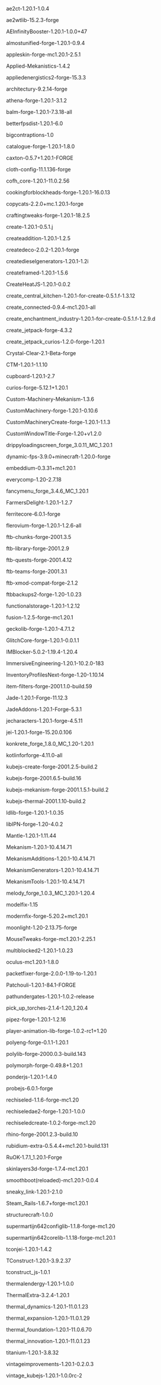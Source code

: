 ae2ct-1.20.1-1.0.4

ae2wtlib-15.2.3-forge

AEInfinityBooster-1.20.1-1.0.0+47

almostunified-forge-1.20.1-0.9.4

appleskin-forge-mc1.20.1-2.5.1

Applied-Mekanistics-1.4.2

appliedenergistics2-forge-15.3.3

architectury-9.2.14-forge

athena-forge-1.20.1-3.1.2

balm-forge-1.20.1-7.3.18-all

betterfpsdist-1.20.1-6.0

bigcontraptions-1.0

catalogue-forge-1.20.1-1.8.0

caxton-0.5.7+1.20.1-FORGE

cloth-config-11.1.136-forge

cofh_core-1.20.1-11.0.2.56

cookingforblockheads-forge-1.20.1-16.0.13

copycats-2.2.0+mc.1.20.1-forge

craftingtweaks-forge-1.20.1-18.2.5

create-1.20.1-0.5.1.j

createaddition-1.20.1-1.2.5

createdeco-2.0.2-1.20.1-forge

createdieselgenerators-1.20.1-1.2i

createframed-1.20.1-1.5.6

CreateHeatJS-1.20.1-0.0.2

create_central_kitchen-1.20.1-for-create-0.5.1.f-1.3.12

create_connected-0.9.4-mc1.20.1-all

create_enchantment_industry-1.20.1-for-create-0.5.1.f-1.2.9.d

create_jetpack-forge-4.3.2

create_jetpack_curios-1.2.0-forge-1.20.1

Crystal-Clear-2.1-Beta-forge

CTM-1.20.1-1.1.10

cupboard-1.20.1-2.7

curios-forge-5.12.1+1.20.1

Custom-Machinery-Mekanism-1.3.6

CustomMachinery-forge-1.20.1-0.10.6

CustomMachineryCreate-forge-1.20.1-1.1.3

CustomWindowTitle-Forge-1.20+v1.2.0

drippyloadingscreen_forge_3.0.11_MC_1.20.1

dynamic-fps-3.9.0+minecraft-1.20.0-forge

embeddium-0.3.31+mc1.20.1

everycomp-1.20-2.7.18

fancymenu_forge_3.4.6_MC_1.20.1

FarmersDelight-1.20.1-1.2.7

ferritecore-6.0.1-forge

flerovium-forge-1.20.1-1.2.6-all

ftb-chunks-forge-2001.3.5

ftb-library-forge-2001.2.9

ftb-quests-forge-2001.4.12

ftb-teams-forge-2001.3.1

ftb-xmod-compat-forge-2.1.2

ftbbackups2-forge-1.20-1.0.23

functionalstorage-1.20.1-1.2.12

fusion-1.2.5-forge-mc1.20.1

geckolib-forge-1.20.1-4.7.1.2

GlitchCore-forge-1.20.1-0.0.1.1

IMBlocker-5.0.2-1.19.4-1.20.4

ImmersiveEngineering-1.20.1-10.2.0-183

InventoryProfilesNext-forge-1.20-1.10.14

item-filters-forge-2001.1.0-build.59

Jade-1.20.1-Forge-11.12.3

JadeAddons-1.20.1-Forge-5.3.1

jecharacters-1.20.1-forge-4.5.11

jei-1.20.1-forge-15.20.0.106

konkrete_forge_1.8.0_MC_1.20-1.20.1

kotlinforforge-4.11.0-all

kubejs-create-forge-2001.2.5-build.2

kubejs-forge-2001.6.5-build.16

kubejs-mekanism-forge-2001.1.5.1-build.2

kubejs-thermal-2001.1.10-build.2

ldlib-forge-1.20.1-1.0.35

libIPN-forge-1.20-4.0.2

Mantle-1.20.1-1.11.44

Mekanism-1.20.1-10.4.14.71

MekanismAdditions-1.20.1-10.4.14.71

MekanismGenerators-1.20.1-10.4.14.71

MekanismTools-1.20.1-10.4.14.71

melody_forge_1.0.3_MC_1.20.1-1.20.4

modelfix-1.15

modernfix-forge-5.20.2+mc1.20.1

moonlight-1.20-2.13.75-forge

MouseTweaks-forge-mc1.20.1-2.25.1

multiblocked2-1.20.1-1.0.23

oculus-mc1.20.1-1.8.0

packetfixer-forge-2.0.0-1.19-to-1.20.1

Patchouli-1.20.1-84.1-FORGE

pathundergates-1.20.1-1.0.2-release

pick_up_torches-2.1.4-1.20_1.20.4

pipez-forge-1.20.1-1.2.16

player-animation-lib-forge-1.0.2-rc1+1.20

polyeng-forge-0.1.1-1.20.1

polylib-forge-2000.0.3-build.143

polymorph-forge-0.49.8+1.20.1

ponderjs-1.20.1-1.4.0

probejs-6.0.1-forge

rechiseled-1.1.6-forge-mc1.20

rechiseledae2-forge-1.20.1-1.0.0

rechiseledcreate-1.0.2-forge-mc1.20

rhino-forge-2001.2.3-build.10

rubidium-extra-0.5.4.4+mc1.20.1-build.131

RuOK-1.7.1_1.20.1-Forge

skinlayers3d-forge-1.7.4-mc1.20.1

smoothboot(reloaded)-mc1.20.1-0.0.4

sneaky_link-1.20.1-2.1.0

Steam_Rails-1.6.7+forge-mc1.20.1

structurecraft-1.0.0

supermartijn642configlib-1.1.8-forge-mc1.20

supermartijn642corelib-1.1.18-forge-mc1.20.1

tconjei-1.20.1-1.4.2

TConstruct-1.20.1-3.9.2.37

tconstruct_js-1.0.1

thermalendergy-1.20.1-1.0.0

ThermalExtra-3.2.4-1.20.1

thermal_dynamics-1.20.1-11.0.1.23

thermal_expansion-1.20.1-11.0.1.29

thermal_foundation-1.20.1-11.0.6.70

thermal_innovation-1.20.1-11.0.1.23

titanium-1.20.1-3.8.32

vintageimprovements-1.20.1-0.2.0.3

vintage_kubejs-1.20.1-1.0.0rc-2
